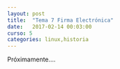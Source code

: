 ```yaml
---
layout: post
title:  "Tema 7 Firma Electrónica"
date:   2017-02-14 00:03:00
curso: 5
categories: linux,historia
---
```


Próximamente....